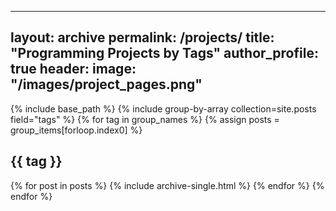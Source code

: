 
---
layout: archive
permalink: /projects/
title: "Programming Projects by Tags"
author_profile: true
header:
  image: "/images/project_pages.png"
---

{% include base_path %}
{% include group-by-array collection=site.posts field="tags" %}
{% for tag in group_names %}
  {% assign posts = group_items[forloop.index0] %}
  <h2 id="{{ tag | slugify }}" class="archive__subtitle">{{ tag }}</h2>
  {% for post in posts %}
    {% include archive-single.html %}
  {% endfor %}
{% endfor %}
